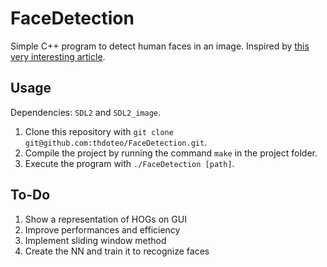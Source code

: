 # FaceDetection

Simple C++ program to detect human faces in an image.
Inspired by [this very interesting article](https://medium.com/@ageitgey/machine-learning-is-fun-part-4-modern-face-recognition-with-deep-learning-c3cffc121d78).

## Usage

Dependencies: `SDL2` and `SDL2_image`.  

1. Clone this repository with `git clone git@github.com:thdoteo/FaceDetection.git`.
2. Compile the project by running the command `make` in the project folder.
3. Execute the program with `./FaceDetection [path]`.

## To-Do

1. Show a representation of HOGs on GUI
2. Improve performances and efficiency
3. Implement sliding window method
4. Create the NN and train it to recognize faces